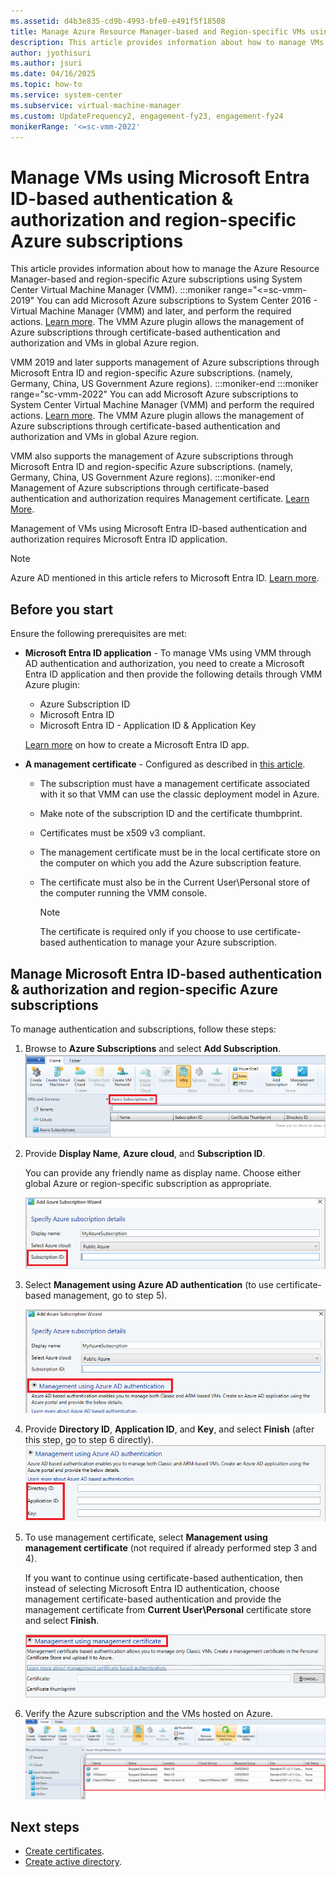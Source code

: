 ```yaml
---
ms.assetid: d4b3e835-cd9b-4993-bfe0-e491f5f18508
title: Manage Azure Resource Manager-based and Region-specific VMs using System Center VMM.
description: This article provides information about how to manage VMs with Azure Resource Manager-based and region-specific Azure subscriptions, using VMM.
author: jyothisuri
ms.author: jsuri
ms.date: 04/16/2025
ms.topic: how-to
ms.service: system-center
ms.subservice: virtual-machine-manager
ms.custom: UpdateFrequency2, engagement-fy23, engagement-fy24
monikerRange: '<=sc-vmm-2022'
---
```


# Manage VMs using Microsoft Entra ID-based authentication & authorization and region-specific Azure subscriptions




This article provides information about how to manage the Azure Resource Manager-based and region-specific Azure subscriptions using System Center Virtual Machine Manager (VMM).
:::moniker range="<=sc-vmm-2019"
You can add Microsoft Azure subscriptions to System Center 2016 - Virtual Machine Manager (VMM) and later, and perform the required actions. [Learn more](azure-subscription.md). The VMM Azure plugin allows the management of Azure subscriptions through certificate-based authentication and authorization and VMs in global Azure region.

VMM 2019 and later supports management of Azure subscriptions through Microsoft Entra ID and region-specific Azure subscriptions. (namely, Germany, China, US Government Azure regions).
:::moniker-end
:::moniker range="sc-vmm-2022"
You can add Microsoft Azure subscriptions to System Center Virtual Machine Manager (VMM) and perform the required actions. [Learn more](azure-subscription.md). The VMM Azure plugin allows the management of Azure subscriptions through certificate-based authentication and authorization and VMs in global Azure region.

VMM also supports the management of Azure subscriptions through Microsoft Entra ID and region-specific Azure subscriptions. (namely, Germany, China, US Government Azure regions).
:::moniker-end
Management of Azure subscriptions through certificate-based authentication and authorization requires Management certificate. [Learn More](/azure/azure-api-management-certs).

Management of VMs using Microsoft Entra ID-based authentication and authorization requires Microsoft Entra ID application.

>[!NOTE]
> Azure AD mentioned in this article refers to Microsoft Entra ID. [Learn more](https://azure.microsoft.com/updates/azure-ad-is-becoming-microsoft-entra-id/).

## Before you start


Ensure the following prerequisites are met:

- **Microsoft Entra ID application** - To manage VMs using VMM through AD authentication and authorization, you need to create a Microsoft Entra ID application and then provide the following details through VMM Azure plugin:

    -	Azure Subscription ID
    -   Microsoft Entra ID
    - 	Microsoft Entra ID - Application ID & Application Key

  [Learn more](/azure/azure-resource-manager/resource-group-create-service-principal-portal) on how to create a Microsoft Entra ID app.  

- **A management certificate** - Configured as described in [this article](./azure-subscription.md).

  - The subscription must have a management certificate associated with it so that VMM can use the classic deployment model in Azure.
  - Make note of the subscription ID and the certificate thumbprint.
  - Certificates must be x509 v3 compliant.
  - The management certificate must be in the local certificate store on the computer on which you add the Azure subscription feature.  
  - The certificate must also be in the Current User\Personal store of the computer running the VMM console.

	> [!NOTE]
    > The certificate is required only if you choose to use certificate-based authentication to manage your Azure subscription.

## Manage Microsoft Entra ID-based authentication & authorization and region-specific Azure subscriptions

To manage authentication and subscriptions, follow these steps:

1.	Browse to **Azure Subscriptions** and select **Add Subscription**.
![Screenshot of add subscription.](media/azure-arm-based/add-subscription.png)

2. Provide **Display Name**, **Azure cloud**, and **Subscription ID**.

    You can provide any friendly name as display name. Choose either global Azure or region-specific subscription as appropriate.

    ![Screenshot of add subscription id.](media/azure-arm-based/add-subscription-id.png)

3. Select **Management using Azure AD authentication** (to use certificate-based management, go to step 5).

    ![Screenshot of select authentication.](media/azure-arm-based/azure-ad-authentication.png)

4. Provide **Directory ID**, **Application ID**, and **Key**, and select **Finish** (after this step, go to step 6 directly).
![Screenshot of ad authentication details.](media/azure-arm-based/management-using-ad.png)

5. To use management certificate, select **Management using management certificate** (not required if already performed step 3 and 4).

    If you want to continue using certificate-based authentication, then instead of selecting Microsoft Entra ID authentication, choose management certificate-based authentication and provide the management certificate from **Current User\Personal** certificate store and select **Finish**.

    ![Screenshot of select management certificate.](media/azure-arm-based/management-using-certificate.png)

6. Verify the Azure subscription and the VMs hosted on Azure.
![Screenshot of verify subscription authentication.](media/azure-arm-based/verify-azure-subscription.png)


## Next steps

- [Create certificates](/azure/cloud-services/cloud-services-certs-create#what-are-management-certificates).
- [Create active directory](/azure/azure-resource-manager/resource-group-create-service-principal-portal).
